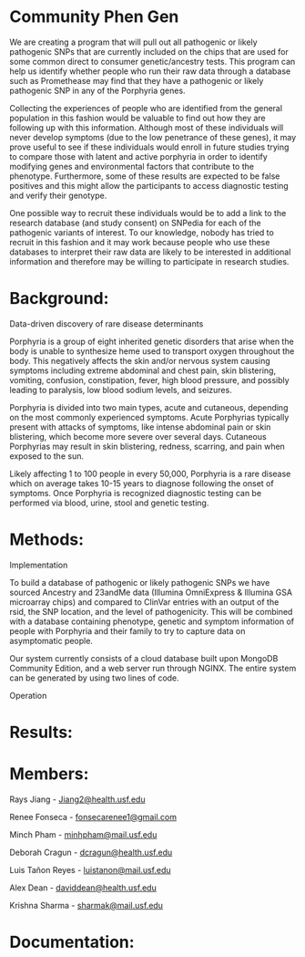 # Community Phen Gen

We are creating a program that will pull out all pathogenic or likely pathogenic SNPs that are currently included on the chips that are used for some common direct to consumer genetic/ancestry tests. This program can help us identify whether people who run their raw data through a database such as Promethease may find that they have a pathogenic or likely pathogenic SNP in any of the Porphyria genes. 

Collecting the experiences of people who are identified from the general population in this fashion would be valuable to find out how they are following up with this information. Although most of these individuals will never develop symptoms (due to the low penetrance of these genes), it may prove useful to see if these individuals would enroll in future studies trying to compare those with latent and active porphyria in order to identify modifying genes and environmental factors that contribute to the phenotype. Furthermore, some of these results are expected to be false positives and this might allow the participants to access diagnostic testing and verify their genotype.

One possible way to recruit these individuals would be to add a link to the research database (and study consent) on SNPedia for each of the pathogenic variants of interest. To our knowledge, nobody has tried to recruit in this fashion and it may work because people who use these databases to interpret their raw data are likely to be interested in additional information and therefore may be willing to participate in research studies.

# Background:
Data-driven discovery of rare disease determinants

Porphyria is a group of eight inherited genetic disorders that arise when the body is unable to synthesize heme used to transport oxygen throughout the body. This negatively affects the skin and/or nervous system causing symptoms including extreme abdominal and chest pain, skin blistering, vomiting, confusion, constipation, fever, high blood pressure, and possibly leading to paralysis, low blood sodium levels, and seizures.

Porphyria is divided into two main types, acute and cutaneous, depending on the most commonly experienced symptoms. Acute Porphyrias typically present with attacks of symptoms, like intense abdominal pain or skin blistering, which become more severe over several days. Cutaneous Porphyrias may result in skin blistering, redness, scarring, and pain when exposed to the sun.

Likely affecting 1 to 100 people in every 50,000, Porphyria is a rare disease which on average takes 10-15 years to diagnose following the onset of symptoms. Once Porphyria is recognized diagnostic testing can be performed via blood, urine, stool and genetic testing.

# Methods:
Implementation

To build a database of pathogenic or likely pathogenic SNPs we have sourced Ancestry and 23andMe data (Illumina OmniExpress & Illumina GSA microarray chips) and compared to ClinVar entries with an output of the rsid, the SNP location, and the level of pathogenicity. This will be combined with a database containing phenotype, genetic and symptom information of people with Porphyria and their family to try to capture data on asymptomatic people.

Our system currently consists of a cloud database built upon MongoDB Community Edition, and a web server run through NGINX. The entire system can be generated by using two lines of code.

Operation

# Results:

# Members:
Rays Jiang - Jiang2@health.usf.edu 

Renee Fonseca - fonsecarenee1@gmail.com

Minch Pham - minhpham@mail.usf.edu 

Deborah Cragun - dcragun@health.usf.edu 

Luis Tañon Reyes - luistanon@mail.usf.edu

Alex Dean - daviddean@health.usf.edu

Krishna Sharma - sharmak@mail.usf.edu

# Documentation:
